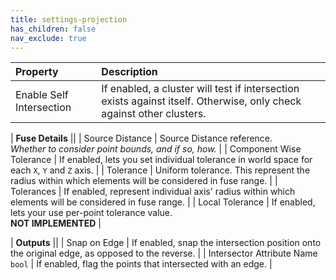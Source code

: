 ```yaml
---
title: settings-projection
has_children: false
nav_exclude: true
---
```


| Property       | Description          |
|:-------------|:------------------|
| Enable Self Intersection  | If enabled, a cluster will test if intersection exists against itself. Otherwise, only check against other clusters.  |

| **Fuse Details** ||
| Source Distance           | Source Distance reference.<br>*Whether to consider point bounds, and if so, how.*  |
| Component Wise Tolerance  | If enabled, lets you set individual tolerance in world space for each `X`, `Y` and `Z` axis.  |
| Tolerance                 | Uniform tolerance. This represent the radius within which elements will be considered in fuse range.  |
| Tolerances                | If enabled, represent individual axis' radius within which elements will be considered in fuse range.  |
| Local Tolerance           | If enabled, lets your use per-point tolerance value.<br>**NOT IMPLEMENTED**  |

| **Outputs** ||
| Snap on Edge        | If enabled, snap the intersection position onto the original edge, as opposed to the reverse. |
| <span class="eout">Intersector Attribute Name</span><br>`bool`    | If enabled, flag the points that intersected with an edge. |
